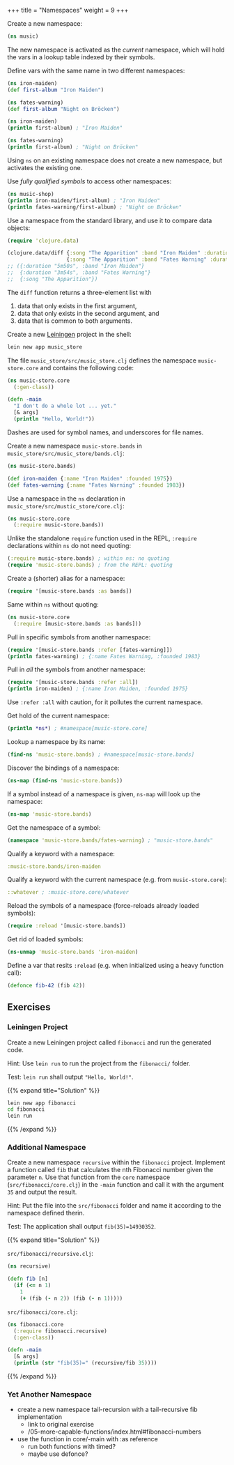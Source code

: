 +++
title = "Namespaces"
weight = 9
+++

Create a new namespace:

```clojure
(ns music)
```

The new namespace is activated as the _current_ namespace, which will
hold the vars in a lookup table indexed by their symbols.

Define vars with the same name in two different namespaces:

```clojure
(ns iron-maiden)
(def first-album "Iron Maiden")

(ns fates-warning)
(def first-album "Night on Bröcken")

(ns iron-maiden)
(println first-album) ; "Iron Maiden"

(ns fates-warning)
(println first-album) ; "Night on Bröcken"
```

Using `ns` on an existing namespace does not create a new namespace,
but activates the existing one.

Use _fully qualified symbols_ to access other namespaces:

```clojure
(ns music-shop)
(println iron-maiden/first-album) ; "Iron Maiden"
(println fates-warning/first-album) ; "Night on Bröcken"
```

Use a namespace from the standard library, and use it to compare data
objects:

```clojure
(require 'clojure.data)

(clojure.data/diff {:song "The Apparition" :band "Iron Maiden" :duration "5m50s"}
                   {:song "The Apparition" :band "Fates Warning" :duration "3m54s"})
;; ({:duration "5m50s", :band "Iron Maiden"}
;;  {:duration "3m54s", :band "Fates Warning"}
;;  {:song "The Apparition"})
```

The `diff` function returns a three-element list with

1. data that only exists in the first argument,
2. data that only exists in the second argument, and
3. data that is common to both arguments.

Create a new [Leiningen](https://leiningen.org/) project in the shell:

```sh
lein new app music_store
```

The file `music_store/src/music_store.clj` defines the namespace
`music-store.core` and contains the following code:

```clojure
(ns music-store.core
  (:gen-class))

(defn -main
  "I don't do a whole lot ... yet."
  [& args]
  (println "Hello, World!"))
```

Dashes are used for symbol names, and underscores for file names.

Create a new namespace `music-store.bands` in `music_store/src/music_store/bands.clj`:

```clojure
(ns music-store.bands)

(def iron-maiden {:name "Iron Maiden" :founded 1975})
(def fates-warning {:name "Fates Warning" :founded 1983})
```

Use a namespace in the `ns` declaration in `music_store/src/mustic_store/core.clj`:

```clojure
(ns music-store.core
  (:require music-store.bands))
```

Unlike the standalone `require` function used in the REPL, `:require`
declarations within `ns` do not need quoting:

```clojure
(:require music-store.bands) ; within ns: no quoting
(require 'music-store.bands) ; from the REPL: quoting
```

Create a (shorter) alias for a namespace:

```clojure
(require '[music-store.bands :as bands])
```

Same within `ns` without quoting:

```clojure
(ns music-store.core
  (:require [music-store.bands :as bands]))
```

Pull in specific symbols from another namespace:

```clojure
(require '[music-store.bands :refer [fates-warning]])
(println fates-warning) ; {:name Fates Warning, :founded 1983}
```

Pull in _all_ the symbols from another namespace:

```clojure
(require '[music-store.bands :refer :all])
(println iron-maiden) ; {:name Iron Maiden, :founded 1975}
```

Use `:refer :all` with caution, for it pollutes the current namespace.

Get hold of the current namespace:

```clojure
(println *ns*) ; #namespace[music-store.core]
```

Lookup a namespace by its name:

```clojure
(find-ns 'music-store.bands) ; #namespace[music-store.bands]
```

Discover the bindings of a namespace:

```clojure
(ns-map (find-ns 'music-store.bands))
```

If a symbol instead of a namespace is given, `ns-map` will look up the namespace:

```clojure
(ns-map 'music-store.bands)
```

Get the namespace of a symbol:

```clojure
(namespace 'music-store.bands/fates-warning) ; "music-store.bands"
```

Qualify a keyword with a namespace:

```clojure
:music-store.bands/iron-maiden
```

Qualify a keyword with the current namespace (e.g. from `music-store.core`):

```clojure
::whatever ; :music-store.core/whatever
```

Reload the symbols of a namespace (force-reloads already loaded symbols):

```clojure
(require :reload '[music-store.bands])
```

Get rid of loaded symbols:

```clojure
(ns-unmap 'music-store.bands 'iron-maiden)
```

Define a var that resits `:reload` (e.g. when initialized using a heavy function call):

```clojure
(defonce fib-42 (fib 42))
```

## Exercises

### Leiningen Project

Create a new Leiningen project called `fibonacci` and run the generated code.

Hint: Use `lein run` to run the project from the `fibonacci/` folder.

Test: `lein run` shall output `"Hello, World!"`.

{{% expand title="Solution" %}}
```sh
lein new app fibonacci
cd fibonacci
lein run
```
{{% /expand %}}


### Additional Namespace

Create a new namespace `recursive` within the `fibonacci`
project. Implement a function called `fib` that calculates the nth
Fibonacci number given the parameter `n`. Use that function from the
`core` namespace (`src/fibonacci/core.clj`) in the `-main` function
and call it with the argument `35` and output the result.

Hint: Put the file into the `src/fibonacci` folder and name it
according to the namespace defined therin.

Test: The application shall output `fib(35)=14930352`.

{{% expand title="Solution" %}}

`src/fibonacci/recursive.clj`:

```clojure
(ns recursive)

(defn fib [n]
  (if (<= n 1)
    1
    (+ (fib (- n 2)) (fib (- n 1)))))
```

`src/fibonacci/core.clj`:

```clojure
(ns fibonacci.core
  (:require fibonacci.recursive)
  (:gen-class))

(defn -main
  [& args]
  (println (str "fib(35)=" (recursive/fib 35))))
```
{{% /expand %}}

### Yet Another Namespace

- create a new namespace tail-recursion with a tail-recursive fib implementation
  - link to original exercise
  - /05-more-capable-functions/index.html#fibonacci-numbers
- use the function in core/-main with :as reference
  - run both functions with timed?
  - maybe use defonce?
